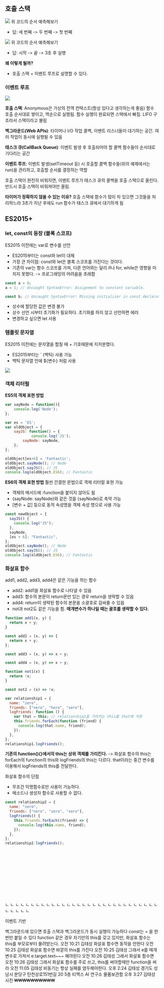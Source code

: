 ## 호출 스택

![](https://i.imgur.com/k4HzBzB.png)
위 코드의 순서 예측해보기

- 답: 세 번째 -> 두 번째 -> 첫 번째

![](https://i.imgur.com/fqhZfL5.png)
위 코드의 순서 예측해보기

- 답: 시작 -> 끝 -> 3초 후 실행

**왜 이렇게 될까?**

- 호출 스택 + 이벤트 루프로 설명할 수 있다.

### 이벤트 루프

![](https://i.imgur.com/eDCztid.png)

**호출 스택**: Anonymous은 가상의 전역 컨텍스트(항상 있다고 생각하는게 좋음) 함수 호출 순서대로 쌓이고, 역순으로 실행됨. 함수 실행이 완료되면 스택에서 빠짐. LIFO 구조라서 스택이라고 불림

**백그라운드(Web APIs)**: 타이머나 I/O 작업 콜백, 이벤트 리스너들이 대기하는 공간. 여러 작업이 동시에 실행될 수 있음

**태스크 큐(CallBack Queue)**: 이벤트 발생 후 호출되어야 할 콜백 함수들이 순서대로 기다리는 공간

**이벤트 루프**: 이벤트 발생(setTimeout 등) 시 호출할 콜백 함수들(위의 예제에서는 run)을 관리하고, 호출할 순서를 결정하는 역할

호출 스택이 완전히 비워지면, 이벤트 루프가 태스크 큐의 콜백을 호출 스택으로 올린다. 반드시 호출 스택이 비워져야만 올림.

**타이머가 정확하지 않을 수 있는 이유?**
호출 스택에 함수가 많이 차 있으면 그것들을 처리하느라 3초가 지난 후에도 run 함수가 태스크 큐에서 대기하게 됨

## ES2015+

### let, const의 등장 (블록 스코프)

ES2015 이전에는 var로 변수를 선언

- ES2015부터는 const와 let이 대체
- 가장 큰 차이점: const와 let은 블록 스코프를 가진다는 것이다.
- 기존의 var는 함수 스코프를 가져, 다른 언어와는 달리 if나 for, while은 영향을 미치지 못했다. -> 프로그래밍의 어려움을 초래함

```javascript
const a = 0;
a = 1; // Uncaught SyntaxError: Assignment to constant variable.

const b; // Uncaught SyntaxError: Missing initializer in const declaration
```

- 상수에 할당한 값은 변경 불가
- 상수 선언 시부터 초기화가 필요하다. 초기화를 하지 않고 선언하면 에러
- 변경하고 싶으면 let 사용

### 템플릿 문자열

ES2015 이전에는 문자열을 합칠 때 + 기호때문에 지저분했다.

- ES2015부터는 ` (백틱) 사용 가능
- 백틱 문자열 안에 ${변수} 처럼 사용

![](https://i.imgur.com/5Nqpiii.png)

### 객체 리터럴

**ES5의 객체 표현 방법**

```javascript
var sayNode = function(){
    console.log('Node');
};

var es = 'ES';
var oldObject = {
    sayJS: function() = {
            console.log('JS');
        sayNode: sayNode,
    };
};

oldObject[es+6] = 'Fantastic';
oldObject.sayNode(); // Node
oldObject.sayJS(); // JS
console.log(oldObject.ES6); // Fantastic
```

**ES6의 객체 표현 방법**
훨씬 간결한 문법으로 객체 리터럴 표현 가능

- 객체의 메서드에 :function을 붙이지 않아도 됨
- {sayNode: sayNode}와 같은 것을 {sayNode}로 축약 가능
- [변수 + 값] 등으로 동적 속성명을 객체 속성 명으로 사용 가능

```javascript
const newObject = {
  sayJS() {
    console.log("JS");
  },
  sayNode,
  [es + 6]: "Fantastic",
};
oldObject.sayNode(); // Node
oldObject.sayJS(); // JS
console.log(oldObject.ES6); // Fantastic
```

### 화살표 함수

add1, add2, add3, add4은 같은 기능을 하는 함수

- add2: add1을 화살표 함수로 나타낼 수 있음
- add3: 함수의 본문이 return문만 있는 경우 return을 생략할 수 있음
- add4: return이 생략된 함수의 본문을 소괄호로 감싸줄 수 있음
- not과 not2도 같은 기능을 함. **매개변수가 하나일 때는 괄호를 생략할 수 있다.**

```javascript
function add1(x, y) {
  return x + y;
}

const add2 = (x, y) => {
  return x + y;
};

const add3 = (x, y) => x + y;

const add4 = (x, y) => x + y;

function not1(x) {
  return !x;
}

const not2 = (x) => !x;
```

```javascript
var relationship1 = {
  name: "zero",
  friends: ["nero", "hero", "xero"],
  logFriends: function () {
    var that = this; // relationship1을 가리키는 this를 that에 저장
    this.friends.forEach(function (friend) {
      console.log(that.name, friend);
    });
  },
};
relationship1.logFriends();
```

**기존의 function(){}에서의 this는 상위 객체를 가리킨다.**
-> 화살표 함수의 this는
forEach의 function의 this와 logFriends의 this는 다르다.
that이라는 중간 변수를 이용해서 logFriends의 this를 전달한다.

화살표 함수의 단점

- 무조건 익명함수로만 사용이 가능하다.
- 메소드나 생성자 함수로 사용할 수 없다.

```javascript
const relationship2 = {
  name: "zero",
  friends: ["nero", "zero", "xero"],
  logFriends() {
    this.friends.forEach((friend) => {
      console.log(this.name, friend);
    });
  },
};
relationship2.logFriends();
```

```javascript

```

```javascript

```

```javascript

```

```javascript

```

```javascript

```

```javascript

```

```javascript

```

```javascript

```

```javascript

```

```javascript

```

```javascript

```

```javascript

```

ㄴ
ㄴ
ㄴ
ㄴ
ㄴ
ㄴ
ㄴ
ㄴ
ㄴ
ㄴ
ㄴ
ㄴ
ㄴ
ㄴ
ㄴ
ㄴ
ㄴ
ㄴ
ㄴ
ㄴ
ㄴ
ㄴ
ㄴ
ㄴ
ㄴ
ㄴ
ㄴ
ㄴ
ㄴ
ㄴ
ㄴ
ㄴ
ㄴ
ㄴ
ㄴ

이벤트 기반

백그라운드에 있으면 호출 스택과 백그라운드가 동시 실행이 가능하다
const는 = 을 한번만 붙일 수 있다
function 같은 경우 자기만의 this를 갖고 있지만, 화살표 함수는 this를 부모로부터 물려받는다.
오전 10:21 김태성 화살표 함수면 동작을 안한다
오전 10:25 김태성 화살표 함수면 바깥의 this를 가진다
오전 10:25 김태성 그래서 e를 매개변수로 가져서 e.target.text~~~ 해야된다
오전 10:26 김태성 그래서 화살표 함수면
오전 10:26 김태성 그래서 화살표 함수를 주로 쓰고, this를 써야할때만 function을 써라
오전 11:05 김태성 비동기는 항상 실패를 염두해야한다.
오후 2:24 김태성 경기도 성남시 분당구 탄천상로151번길 20 5층 티맥스 AI 연구소 물품보관함
오후 3:27 김태성 사진
₩₩₩₩₩₩₩₩₩₩
